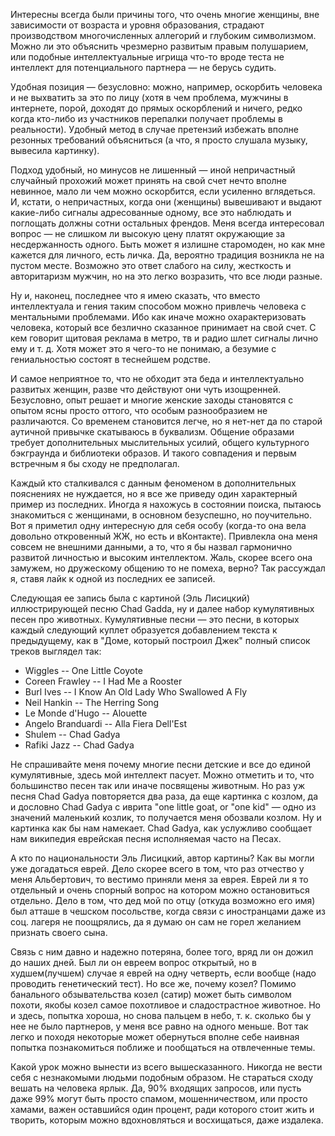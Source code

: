 Интересны всегда были причины того, что очень многие женщины, вне зависимости от возраста и уровня образования, страдают производством многочисленных аллегорий и глубоким символизмом. Можно ли это объяснить чрезмерно развитым правым полушарием, или подобные интеллектуальные игрища что-то вроде теста не интеллект для потенциального партнера — не берусь судить.

Удобная позиция — безусловно: можно, например, оскорбить человека и не выхватить за это по лицу (хотя в чем проблема, мужчины в интернете, порой, доходят до прямых оскорблений и ничего, редко когда кто-либо из участников перепалки получает проблемы в реальности). Удобный метод в случае претензий избежать вполне резонных требований объясниться (а что, я просто слушала музыку, вывесила картинку).

Подход удобный, но минусов не лишенный — иной непричастный случайный прохожий может принять на свой счет нечто вполне невинное, мало ли чем можно оскорбится, если усиленно вглядеться. И, кстати, о непричастных, когда они (женщины) вывешивают и выдают какие-либо сигналы адресованные одному, все это наблюдать и поглощать должны сотни остальных френдов. Меня всегда интересовал вопрос — не слишком ли высокую цену платят окружающие за несдержанность одного. Быть может я излишне старомоден, но как мне кажется для личного, есть личка. Да, вероятно традиция возникла не на пустом месте. Возможно это ответ слабого на силу, жесткость и авторитаризм мужчин, но на это легко возразить, что все люди разные.

Ну и, наконец, последнее что я имею сказать, что вместо интеллектуала и гения таким способом можно привлечь человека с ментальными проблемами. Ибо как иначе можно охарактеризовать человека, который все безлично сказанное принимает на свой счет. С кем говорит щитовая реклама в метро, тв и радио шлет сигналы лично ему и т. д. Хотя может это я чего-то не понимаю, а безумие с гениальностью состоят в теснейшем родстве.

И самое неприятное то, что не обходит эта беда и интеллектуально развитых женщин, разве что действуют они чуть изощренней. Безусловно, опыт решает и многие женские заходы становятся с опытом ясны просто оттого, что особым разнообразием не различаются. Со временем становится легче, но я нет-нет да по старой аутичной привычке скатываюсь в буквализм. Общение образами требует дополнительных мыслительных усилий, общего культурного бэкграунда и библиотеки образов. И такого совпадения и первым встречным я бы сходу не предполагал.

Каждый кто сталкивался с данным феноменом в дополнительных пояснениях не нуждается, но я все же приведу один характерный пример из последних. Иногда я нахожусь в состоянии поиска, пытаюсь знакомиться с женщинами, в основном безуспешно, но поучительно. Вот я приметил одну интересную для себя особу (когда-то она вела довольно откровенный ЖЖ, но есть и вКонтакте). Привлекла она меня совсем не внешними данными, а то, что я бы назвал гармонично развитой личностью и высоким интеллектом. Жаль, скорее всего она замужем, но дружескому общению то не помеха, верно? Так рассуждал я, ставя лайк к одной из последних ее записей.

Следующая ее запись была с картиной (Эль Лисицкий) иллюстрирующей песню Chad Gadda, ну и далее набор кумулятивных песен про животных. Кумулятивные песни — это песни, в которых каждый следующий куплет образуется добавлением текста к предыдущему, как в "Доме, который построил Джек" полный список треков выглядел так:

* Wiggles -- One Little Coyote
* Coreen Frawley -- I Had Me a Rooster
* Burl Ives -- I Know An Old Lady Who Swallowed A Fly
* Neil Hankin -- The Herring Song
* Le Monde d'Hugo -- Alouette
* Angelo Branduardi -- Alla Fiera Dell'Est
* Shulem -- Chad Gadya
* Rafiki Jazz -- Chad Gadya

Не спрашивайте меня почему многие песни детские и все до единой кумулятивные, здесь мой интеллект пасует. Можно отметить и то, что большинство песен так или иначе посвящены животным. Но раз уж песня Chad Gadya повторяется два раза, да еще картинка с козлом, да и дословно Chad Gadya с иврита "one little goat, or "one kid" — одно из значений маленький козлик, то получается меня обозвали козлом. Ну и картинка как бы нам намекает. Chad Gadya, как услужливо сообщает нам википедия еврейская песня исполняемая часто на Песах.

А кто по национальности Эль Лисицкий, автор картины? Как вы могли уже догадаться еврей. Дело скорее всего в том, что раз отчество у меня Альбертович, то вестимо приняли меня за еврея. Еврей ли я то отдельный и очень спорный вопрос на котором можно остановиться отдельно. Дело в том, что дед мой по отцу (откуда возможно его имя) был атташе в чешском посольстве, когда связи с иностранцами даже из соц. лагеря не поощрялись, да я думаю он сам не горел желанием признать своего сына. 

Связь с ним давно и надежно потеряна, более того, вряд ли он дожил до наших дней. Был ли он евреем вопрос открытый, но в худшем(лучшем) случае я еврей на одну четверть, если вообще (надо проводить генетический тест). Но все же, почему козел? Помимо банального обзывательства козел (сатир) может быть символом похоти, якобы козел самое похотливое и сладострастное животное. Но и здесь, попытка хороша, но снова пальцем в небо, т. к. сколько бы у нее не было партнеров, у меня все равно на одного меньше. Вот так легко и походя некоторые может обернуться вполне себе наивная попытка познакомиться поближе и пообщаться на отвлеченные темы.

Какой урок можно вынести из всего вышесказанного. Никогда не вести себя с незнакомыми людьми подобным образом. Не стараться сходу вешать на человека ярлык. Да, 90% входящих запросов, или пусть даже 99% могут быть просто спамом, мошенничеством, или просто хамами, важен оставшийся один процент, ради которого стоит жить и творить, которым можно вдохновляться и восхищаться, даже издалека.